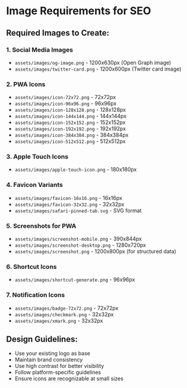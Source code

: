 # Image Requirements for SEO

## Required Images to Create:

### 1. Social Media Images
- `assets/images/og-image.png` - 1200x630px (Open Graph image)
- `assets/images/twitter-card.png` - 1200x600px (Twitter card image)

### 2. PWA Icons
- `assets/images/icon-72x72.png` - 72x72px
- `assets/images/icon-96x96.png` - 96x96px
- `assets/images/icon-128x128.png` - 128x128px
- `assets/images/icon-144x144.png` - 144x144px
- `assets/images/icon-152x152.png` - 152x152px
- `assets/images/icon-192x192.png` - 192x192px
- `assets/images/icon-384x384.png` - 384x384px
- `assets/images/icon-512x512.png` - 512x512px

### 3. Apple Touch Icons
- `assets/images/apple-touch-icon.png` - 180x180px

### 4. Favicon Variants
- `assets/images/favicon-16x16.png` - 16x16px
- `assets/images/favicon-32x32.png` - 32x32px
- `assets/images/safari-pinned-tab.svg` - SVG format

### 5. Screenshots for PWA
- `assets/images/screenshot-mobile.png` - 390x844px
- `assets/images/screenshot-desktop.png` - 1280x720px
- `assets/images/screenshot.png` - 1200x800px (for structured data)

### 6. Shortcut Icons
- `assets/images/shortcut-generate.png` - 96x96px

### 7. Notification Icons
- `assets/images/badge-72x72.png` - 72x72px
- `assets/images/checkmark.png` - 32x32px
- `assets/images/xmark.png` - 32x32px

## Design Guidelines:
- Use your existing logo as base
- Maintain brand consistency
- Use high contrast for better visibility
- Follow platform-specific guidelines
- Ensure icons are recognizable at small sizes